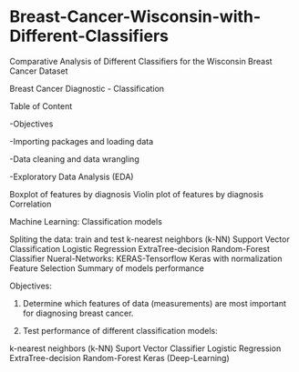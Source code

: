 # Breast-Cancer-Wisconsin-with-Different-Classifiers
Comparative Analysis of Different Classifiers for the Wisconsin Breast Cancer Dataset

Breast Cancer Diagnostic - Classification

Table of Content

-Objectives

-Importing packages and loading data

-Data cleaning and data wrangling

-Exploratory Data Analysis (EDA)

Boxplot of features by diagnosis
Violin plot of features by diagnosis
Correlation

Machine Learning: Classification models

Spliting the data: train and test
k-nearest neighbors (k-NN)
Support Vector Classification
Logistic Regression
ExtraTree-decision
Random-Forest Classifier
Nueral-Networks: KERAS-Tensorflow
Keras with normalization
Feature Selection
Summary of models performance

Objectives:
1) Determine which features of data (measurements) are most important for diagnosing breast cancer.

2) Test performance of different classification models:

k-nearest neighbors (k-NN)
Suport Vector Classifier
Logistic Regression
ExtraTree-decision
Random-Forest
Keras (Deep-Learning)
